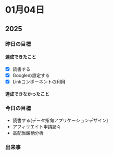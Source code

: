 # 01月04日

## 2025

### 昨日の目標

#### 達成できたこと

- [x] 読書する
- [x] Googleの設定する
- [x] Linkコンポーネントの利用

#### 達成できなかったこと

### 今日の目標

- 読書する(データ指向アプリケーションデザイン)
- アフィリエイト申請諸々
- 高配当銘柄分析

### 出来事
